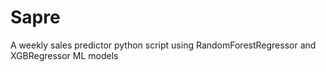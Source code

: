 # Sapre
A weekly sales predictor python script using RandomForestRegressor and XGBRegressor ML models
